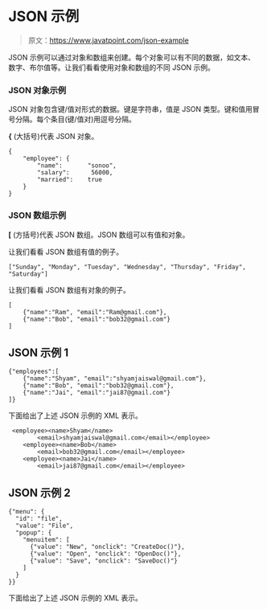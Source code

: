 # JSON 示例

> 原文：<https://www.javatpoint.com/json-example>

JSON 示例可以通过对象和数组来创建。每个对象可以有不同的数据，如文本、数字、布尔值等。让我们看看使用对象和数组的不同 JSON 示例。

### JSON 对象示例

JSON 对象包含键/值对形式的数据。键是字符串，值是 JSON 类型。键和值用冒号分隔。每个条目(键/值对)用逗号分隔。

**{** (大括号)代表 JSON 对象。

```
{
    "employee": {
        "name":       "sonoo", 
        "salary":      56000, 
        "married":    true
    }
}

```

### JSON 数组示例

**[** (方括号)代表 JSON 数组。JSON 数组可以有值和对象。

让我们看看 JSON 数组有值的例子。

```
["Sunday", "Monday", "Tuesday", "Wednesday", "Thursday", "Friday", "Saturday"]

```

让我们看看 JSON 数组有对象的例子。

```
[
    {"name":"Ram", "email":"Ram@gmail.com"},
    {"name":"Bob", "email":"bob32@gmail.com"}
]

```

## JSON 示例 1

```
{"employees":[
    {"name":"Shyam", "email":"shyamjaiswal@gmail.com"},
    {"name":"Bob", "email":"bob32@gmail.com"},
    {"name":"Jai", "email":"jai87@gmail.com"}
]}

```

下面给出了上述 JSON 示例的 XML 表示。

```
 <employee><name>Shyam</name> 
        <email>shyamjaiswal@gmail.com</email></employee> 
    <employee><name>Bob</name> 
        <email>bob32@gmail.com</email></employee> 
    <employee><name>Jai</name> 
        <email>jai87@gmail.com</email></employee> 

```

## JSON 示例 2

```
{"menu": {
  "id": "file",
  "value": "File",
  "popup": {
    "menuitem": [
      {"value": "New", "onclick": "CreateDoc()"},
      {"value": "Open", "onclick": "OpenDoc()"},
      {"value": "Save", "onclick": "SaveDoc()"}
    ]
  }
}}

```

下面给出了上述 JSON 示例的 XML 表示。